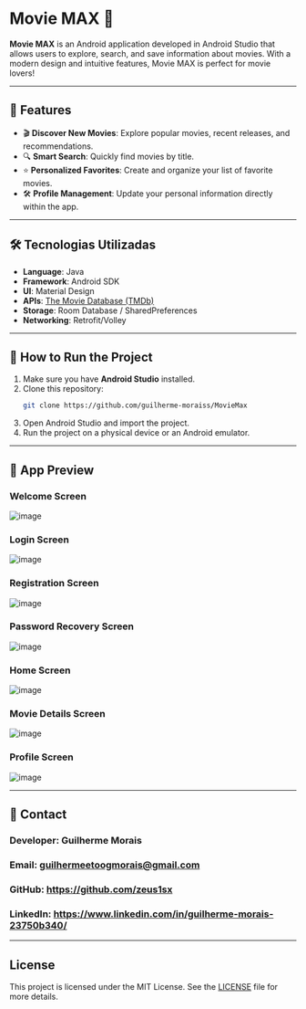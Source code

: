 # Movie MAX 🎥

**Movie MAX** is an Android application developed in Android Studio that allows users to explore, search, and save information about movies. With a modern design and intuitive features, Movie MAX is perfect for movie lovers!  

---

## 🚀 Features

- 🎬 **Discover New Movies**: Explore popular movies, recent releases, and recommendations.
- 🔍 **Smart Search**: Quickly find movies by title.
- ⭐ **Personalized Favorites**: Create and organize your list of favorite movies.  
- 🛠️ **Profile Management**: Update your personal information directly within the app.

---

## 🛠️ Tecnologias Utilizadas

- **Language**: Java  
- **Framework**: Android SDK  
- **UI**: Material Design  
- **APIs**: [The Movie Database (TMDb)](https://www.themoviedb.org/)  
- **Storage**: Room Database / SharedPreferences  
- **Networking**: Retrofit/Volley  

---

## 📲 How to Run the Project

1. Make sure you have **Android Studio** installed.
2. Clone this repository:
   ```bash
   git clone https://github.com/guilherme-moraiss/MovieMax
3. Open Android Studio and import the project.
4. Run the project on a physical device or an Android emulator.

---

## 🎨 App Preview

### Welcome Screen
![image](https://github.com/user-attachments/assets/160ca8fa-e103-4df1-b814-428cc978f2ec)
 
### Login Screen 
![image](https://github.com/user-attachments/assets/0b09f464-a75d-4409-8771-78ea89549651)

### Registration Screen 
![image](https://github.com/user-attachments/assets/ba5dd82c-f324-4f8f-a5fd-6568bcf61f51)

### Password Recovery Screen
![image](https://github.com/user-attachments/assets/c3cd6ea1-de98-48f9-941e-d3cc8f359e7a)

### Home Screen
![image](https://github.com/user-attachments/assets/94e4c7de-815e-458b-8dd3-f44dbc8dd2e5)
 
### Movie Details Screen
![image](https://github.com/user-attachments/assets/a5d2a0e7-7bd4-42ca-99f8-0fcc3eed260d)

### Profile Screen 
![image](https://github.com/user-attachments/assets/8d8aa7f9-d861-4077-a4af-24d20b287914)

---

## 📧 Contact
### Developer: Guilherme Morais
### Email: guilhermeetoogmorais@gmail.com
### GitHub: https://github.com/zeus1sx
### LinkedIn: https://www.linkedin.com/in/guilherme-morais-23750b340/

---

## License

This project is licensed under the MIT License. See the [LICENSE](LICENSE) file for more details.
